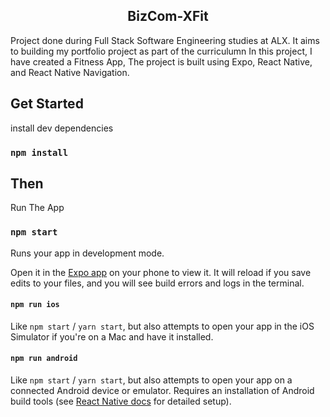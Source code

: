 
  <h2 align="center"> BizCom-XFit</h2>
  Project done during Full Stack Software Engineering studies at ALX. It aims to building my portfolio project as part of the curriculumn 
  In this project, I have created a Fitness App, The project is built using Expo, React Native, and React Native Navigation.

</div>

## Get Started

install dev dependencies

### `npm install`

## Then

Run The App

### `npm start`

Runs your app in development mode.

Open it in the [Expo app](https://snack.expo.dev/@bizcom56/alx-portfolio-project) on your phone to view it. It will reload if you save edits to your files, and you will see build errors and logs in the terminal.

#### `npm run ios`

Like `npm start` / `yarn start`, but also attempts to open your app in the iOS Simulator if you're on a Mac and have it installed.

#### `npm run android`

Like `npm start` / `yarn start`, but also attempts to open your app on a connected Android device or emulator. Requires an installation of Android build tools (see [React Native docs](https://facebook.github.io/react-native/docs/getting-started.html) for detailed setup).
